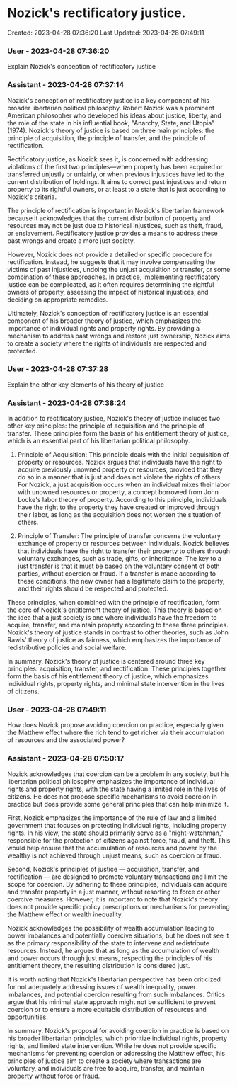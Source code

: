# Nozick's rectificatory justice.

Created: 2023-04-28 07:36:20
Last Updated: 2023-04-28 07:49:11

### User - 2023-04-28 07:36:20

Explain Nozick's conception of rectificatory justice

### Assistant - 2023-04-28 07:37:14

Nozick's conception of rectificatory justice is a key component of his broader libertarian political philosophy. Robert Nozick was a prominent American philosopher who developed his ideas about justice, liberty, and the role of the state in his influential book, "Anarchy, State, and Utopia" (1974). Nozick's theory of justice is based on three main principles: the principle of acquisition, the principle of transfer, and the principle of rectification.

Rectificatory justice, as Nozick sees it, is concerned with addressing violations of the first two principles—when property has been acquired or transferred unjustly or unfairly, or when previous injustices have led to the current distribution of holdings. It aims to correct past injustices and return property to its rightful owners, or at least to a state that is just according to Nozick's criteria.

The principle of rectification is important in Nozick's libertarian framework because it acknowledges that the current distribution of property and resources may not be just due to historical injustices, such as theft, fraud, or enslavement. Rectificatory justice provides a means to address these past wrongs and create a more just society.

However, Nozick does not provide a detailed or specific procedure for rectification. Instead, he suggests that it may involve compensating the victims of past injustices, undoing the unjust acquisition or transfer, or some combination of these approaches. In practice, implementing rectificatory justice can be complicated, as it often requires determining the rightful owners of property, assessing the impact of historical injustices, and deciding on appropriate remedies.

Ultimately, Nozick's conception of rectificatory justice is an essential component of his broader theory of justice, which emphasizes the importance of individual rights and property rights. By providing a mechanism to address past wrongs and restore just ownership, Nozick aims to create a society where the rights of individuals are respected and protected.

### User - 2023-04-28 07:37:28

Explain the other key elements of his theory of justice

### Assistant - 2023-04-28 07:38:24

In addition to rectificatory justice, Nozick's theory of justice includes two other key principles: the principle of acquisition and the principle of transfer. These principles form the basis of his entitlement theory of justice, which is an essential part of his libertarian political philosophy.

1. Principle of Acquisition: This principle deals with the initial acquisition of property or resources. Nozick argues that individuals have the right to acquire previously unowned property or resources, provided that they do so in a manner that is just and does not violate the rights of others. For Nozick, a just acquisition occurs when an individual mixes their labor with unowned resources or property, a concept borrowed from John Locke's labor theory of property. According to this principle, individuals have the right to the property they have created or improved through their labor, as long as the acquisition does not worsen the situation of others.

2. Principle of Transfer: The principle of transfer concerns the voluntary exchange of property or resources between individuals. Nozick believes that individuals have the right to transfer their property to others through voluntary exchanges, such as trade, gifts, or inheritance. The key to a just transfer is that it must be based on the voluntary consent of both parties, without coercion or fraud. If a transfer is made according to these conditions, the new owner has a legitimate claim to the property, and their rights should be respected and protected.

These principles, when combined with the principle of rectification, form the core of Nozick's entitlement theory of justice. This theory is based on the idea that a just society is one where individuals have the freedom to acquire, transfer, and maintain property according to these three principles. Nozick's theory of justice stands in contrast to other theories, such as John Rawls' theory of justice as fairness, which emphasizes the importance of redistributive policies and social welfare.

In summary, Nozick's theory of justice is centered around three key principles: acquisition, transfer, and rectification. These principles together form the basis of his entitlement theory of justice, which emphasizes individual rights, property rights, and minimal state intervention in the lives of citizens.

### User - 2023-04-28 07:49:11

How does Nozick propose avoiding coercion on practice, especially given the Matthew effect where the rich tend to get richer via their accumulation of resources and the associated power?

### Assistant - 2023-04-28 07:50:17

Nozick acknowledges that coercion can be a problem in any society, but his libertarian political philosophy emphasizes the importance of individual rights and property rights, with the state having a limited role in the lives of citizens. He does not propose specific mechanisms to avoid coercion in practice but does provide some general principles that can help minimize it.

First, Nozick emphasizes the importance of the rule of law and a limited government that focuses on protecting individual rights, including property rights. In his view, the state should primarily serve as a "night-watchman," responsible for the protection of citizens against force, fraud, and theft. This would help ensure that the accumulation of resources and power by the wealthy is not achieved through unjust means, such as coercion or fraud.

Second, Nozick's principles of justice — acquisition, transfer, and rectification — are designed to promote voluntary transactions and limit the scope for coercion. By adhering to these principles, individuals can acquire and transfer property in a just manner, without resorting to force or other coercive measures. However, it is important to note that Nozick's theory does not provide specific policy prescriptions or mechanisms for preventing the Matthew effect or wealth inequality.

Nozick acknowledges the possibility of wealth accumulation leading to power imbalances and potentially coercive situations, but he does not see it as the primary responsibility of the state to intervene and redistribute resources. Instead, he argues that as long as the accumulation of wealth and power occurs through just means, respecting the principles of his entitlement theory, the resulting distribution is considered just.

It is worth noting that Nozick's libertarian perspective has been criticized for not adequately addressing issues of wealth inequality, power imbalances, and potential coercion resulting from such imbalances. Critics argue that his minimal state approach might not be sufficient to prevent coercion or to ensure a more equitable distribution of resources and opportunities.

In summary, Nozick's proposal for avoiding coercion in practice is based on his broader libertarian principles, which prioritize individual rights, property rights, and limited state intervention. While he does not provide specific mechanisms for preventing coercion or addressing the Matthew effect, his principles of justice aim to create a society where transactions are voluntary, and individuals are free to acquire, transfer, and maintain property without force or fraud.

